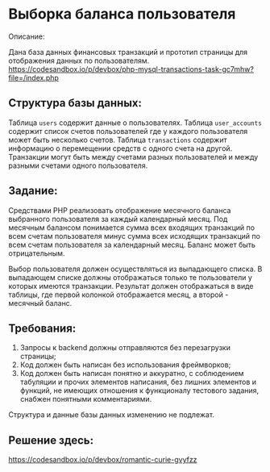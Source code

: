 # Выборка баланса пользователя
Описание:

Дана база данных финансовых транзакций и прототип страницы для отображения данных по пользователям.
https://codesandbox.io/p/devbox/php-mysql-transactions-task-gc7mhw?file=/index.php

## Структура базы данных:

Таблица `users` содержит данные о пользователях.
Таблица `user_accounts` содержит список счетов пользователей где у каждого пользователя может быть несколько счетов.
Таблица `transactions` содержит информацию о перемещении средств с одного счета на другой.
Транзакции могут быть между счетами разных пользователей и между разными счетами одного пользователя.

## Задание:

Средствами PHP реализовать отображение месячного баланса выбранного пользователя за каждый календарный месяц.
Под месячным балансом понимается сумма всех входящих транзакций по всем счетам пользователя минус сумма всех исходящих транзакций по всем счетам пользователя за календарный месяц.
Баланс может быть отрицательным.

Выбор пользователя должен осуществляться из выпадающего списка. В выпадающем списке должны отображаться только те пользователи у которых имеются транзакции.
Результат должен отображаться в виде таблицы, где первой колонкой отображается месяц, а второй - месячный баланс.

## Требования:

1. Запросы к backend должны отправляются без перезагрузки страницы;
2. Код должен быть написан без использования фреймворков;
3. Код должен быть написан понятно и аккуратно, с соблюдением табуляции и прочих элементов написания, без лишних элементов и функций, не имеющих отношения к функционалу тестового задания, снабжен понятными комментариями.

Структура и данные базы данных изменению не подлежат.


## Решение здесь:
https://codesandbox.io/p/devbox/romantic-curie-gvyfzz 
